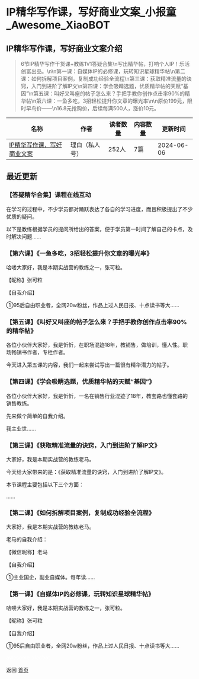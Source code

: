 # IP精华写作课，写好商业文案_小报童_Awesome_XiaoBOT

## IP精华写作课，写好商业文案介绍
> 6节IP精华写作干货课+教练1V1答疑合集\n写出精华帖，打响个人IP！乐活创富出品。\n\n第一课：自媒体IP的必修课，玩转知识星球精华帖\n第二课：如何拆解项目案例，复制成功经验全流程\n第三课：获取精准流量的诀窍，入门到进阶了解IP文\n第四课：学会吸睛选题，优质精华帖的天赋“基因”\n第五课：叫好又叫座的帖子怎么来？手把手教你创作点击率90%的精华帖\n第六课：一鱼多吃，3招轻松提升你文章的曝光率\n\n原价199元，限时早鸟价——\n16.8元抢购价，后续每满500人，涨价10元。  
  


|名称|作者|读者数量|内容数量|更新时间|
|---|---|---|---|---|
|[IP精华写作课，写好商业文案](https://xiaobot.net/p/jhtgcszy?refer=0b133df9-27dc-423b-8101-639049001c13)|理白（私人号）|252人|7篇|2024-06-06|

## 最近更新
### 【答疑精华合集】课程在线互动

在学习的过程中，不少学员都对踊跃表达了各自的学习进度，而且积极提出了不少优质的疑问。

以下是教练根据学员的提问所给出的答案，便于学员第一时间了解自己的卡点，及时解决问题......

### 【第六课】《一鱼多吃，3招轻松提升你文章的曝光率》

哈喽大家好，我是本期实战营的教练之一，张可粒。

【昵称】张可粒

【自我介绍】

①95后自由职业者，全网20w粉丝，作品上过人民日报、十点读书等大......

### 【第五课】《叫好又叫座的帖子怎么来？手把手教你创作点击率90%的精华帖》

各位小伙伴大家好，我是忻忻，在职场混迹18年，教销售，做培训，懂人性。职场畅销书作者，专栏作者。

今天进入第五课的内容，我们一起来尝试写出一篇很有精华潜力的帖子。

### 【第四课】《学会吸睛选题，优质精华帖的天赋“基因”》

各位小伙伴大家好，我是忻忻，一名在销售行业混迹了18年，教套路也懂套路的销售教练。

先来做个简单的自我介绍。

  

我主业世......

### 【第三课】《获取精准流量的诀窍，入门到进阶了解IP文》

大家好，我是本期实战营的教练老马。

今天给大家带来的是：《获取精准流量的诀窍，入门到进阶了解IP文》。

本节课程主要包括以下三个方面：

......

### 【第二课】《如何拆解项目案例，复制成功经验全流程》

大家好，我是本期实战营的教练老马。

老马的自我介绍：

【微信昵称】老马

【自我介绍】

①主业国企，副业自媒体。每年读......

### 【第一课】《自媒体IP的必修课，玩转知识星球精华帖》

哈喽大家好，我是本期实战营的教练之一，张可粒。

【昵称】张可粒

【自我介绍】

①95后自由职业者，全网20w粉丝，作品上过人民日报、十点读书等大......


<a href="https://github.com/Reno9527/awesome-xiaobot" style="color: white; text-decoration: none;">awesome-xiaobot</a>

返回 [首页](../README.md)
